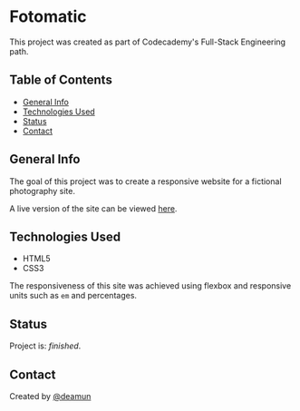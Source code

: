 # Fotomatic
This project was created as part of Codecademy's Full-Stack Engineering path.

## Table of Contents
- [General Info](#general-info)
- [Technologies Used](#technologies)
- [Status](#status)
- [Contact](#contact)

## General Info
The goal of this project was to create a responsive website for a fictional photography site.

A live version of the site can be viewed [here](https://deamun.github.io/fotomatic/).

## Technologies Used
- HTML5
- CSS3

The responsiveness of this site was achieved using flexbox and responsive units such as `em` and percentages. 

## Status
Project is: _finished_.

## Contact
Created by [@deamun](https://github.com/deamun)
